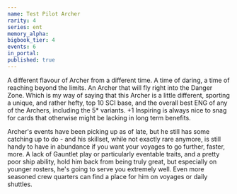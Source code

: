 ```yaml
---
name: Test Pilot Archer
rarity: 4
series: ent
memory_alpha:
bigbook_tier: 4
events: 6
in_portal:
published: true
---
```


A different flavour of Archer from a different time. A time of daring, a time of reaching beyond the limits. An Archer that will fly right into the Danger Zone. Which is my way of saying that this Archer is a little different, sporting a unique, and rather hefty, top 10 SCI base, and the overall best ENG of any of the Archers, including the 5* variants. +1 Inspiring is always nice to snag for cards that otherwise might be lacking in long term benefits.

Archer's events have been picking up as of late, but he still has some catching up to do - and his skillset, while not exactly rare anymore, is still handy to have in abundance if you want your voyages to go further, faster, more. A lack of Gauntlet play or particularly eventable traits, and a pretty poor ship ability, hold him back from being truly great, but especially on younger rosters, he's going to serve you extremely well. Even more seasoned crew quarters can find a place for him on voyages or daily shuttles.
